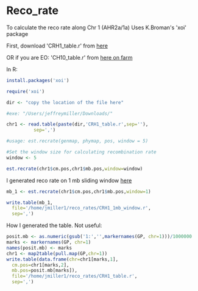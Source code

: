 # Reco_rate

To calculate the reco rate along Chr 1 (AHR2a/1a)
Uses K.Broman's 'xoi' package

First, download 'CRH1_table.r' from [here](https://github.com/jthmiller/Reco_rate/blob/master/CRH1_table.r)

OR if you are EO: 'CH10_table.r' from [here on farm](http://farm.cse.ucdavis.edu/~jmiller1/CRH10_table.r)


In R:

```R
install.packages('xoi')

require('xoi')

dir <- "copy the location of the file here"

#exe: "/Users/jeffreymiller/Downloads/"

chr1 <- read.table(paste(dir,'CRH1_table.r',sep=''),
          sep=',')

#usage: est.recrate(genmap, phymap, pos, window = 5)

#Set the window size for calculating recombination rate
window <- 5

est.recrate(chr1$cm.pos,chr1$mb.pos,window=window)
```

I generated reco rate on 1 mb sliding window [here](https://github.com/jthmiller/Reco_rate/blob/master/CRH1_1mb_window.r)
```R
mb_1 <- est.recrate(chr1$cm.pos,chr1$mb.pos,window=1)

write.table(mb_1,
  file='/home/jmiller1/reco_rates/CRH1_1mb_window.r',
  sep=',')
```


How I generated the table. Not useful:
```R
posit.mb <- as.numeric(gsub('1:','',markernames(GP, chr=1)))/1000000
marks <- markernames(GP, chr=1)
names(posit.mb) <- marks
chr1 <- map2table(pull.map(GP,chr=1))
write.table(data.frame(chr=chr1[marks,1],
  cm.pos=chr1[marks,2],
  mb.pos=posit.mb[marks]),
  file='/home/jmiller1/reco_rates/CRH1_table.r',
  sep=',')
```
